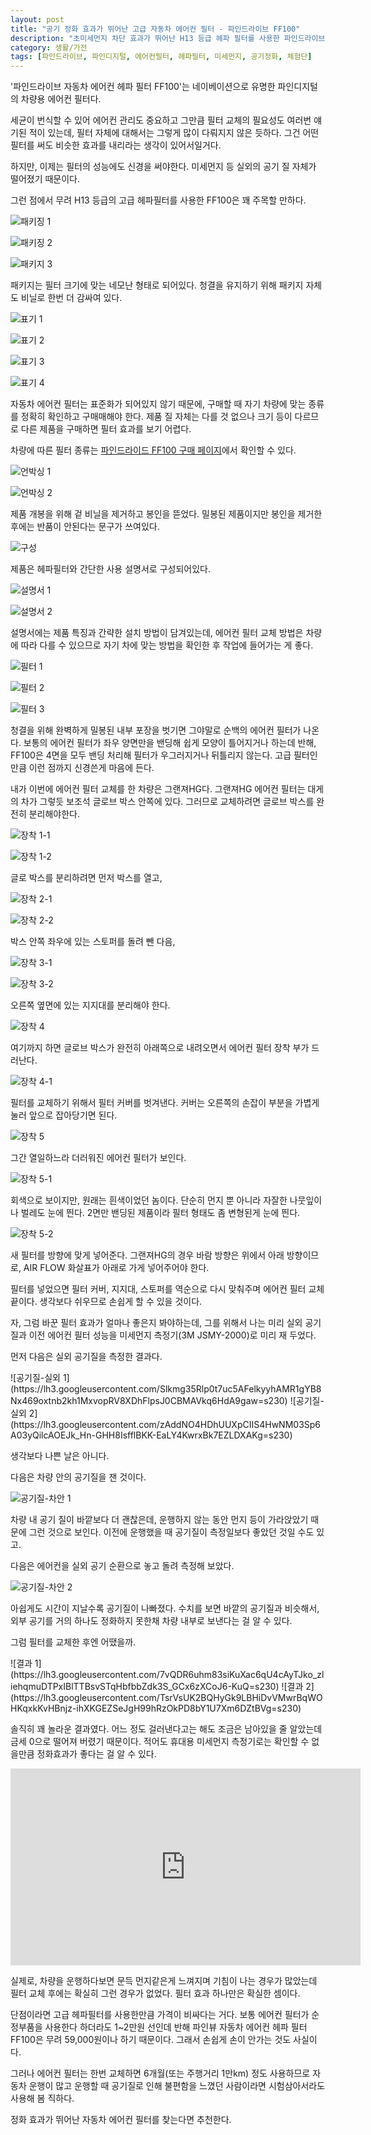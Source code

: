 ```yaml
---
layout: post
title: "공기 정화 효과가 뛰어난 고급 자동차 에어컨 필터 - 파인드라이브 FF100"
description: "초미세먼지 차단 효과가 뛰어난 H13 등급 헤파 필터를 사용한 파인드라이브의 고급 자동차 에어컨 필터 HEPA 13을 사용해 보았다."
category: 생활/가전
tags: [파인드라이브, 파인디지털, 에어컨필터, 헤파필터, 미세먼지, 공기정화, 체험단]
---
```


'파인드라이브 자동차 에어컨 헤파 필터 FF100'는
네이베이션으로 유명한 파인디지털의 차량용 에어컨 필터다.

세균이 번식할 수 있어 에어컨 관리도 중요하고
그만큼 필터 교체의 필요성도 여러번 얘기된 적이 있는데,
필터 자체에 대해서는 그렇게 많이 다뤄지지 않은 듯하다.
그건 어떤 필터를 써도 비슷한 효과를 내리라는 생각이 있어서일거다.

하지만, 이제는 필터의 성능에도 신경을 써야한다.
미세먼지 등 실외의 공기 질 자체가 떨어졌기 때문이다.

그런 점에서 무려 H13 등급의 고급 헤파필터를 사용한 FF100은 꽤 주목할 만하다.

![패키징 1](https://lh3.googleusercontent.com/mEXtVJ4dXsL7zi2mWH5e3RXgpBWAfJexL4lam1xAnu3dsB0eeMbwiL0AZ5OA76QN5IvQ2IdXsKHocA=s480)

![패키징 2](https://lh3.googleusercontent.com/qRhDVCaA8M3TwiztZK1fGSQo1x2iVH5CWSz7bm_S8CwyW3EvVB8eWYDZM-9gTVp4ATSmdI16rBbC_w=s480)

![패키지 3](https://lh3.googleusercontent.com/5-_s-gbelTn4HhW30uJsXEPksh1osdp4RPFQEuiUbL_ahjxZefgo5IW8VBeQrhzkFP5rRuurzKc0HQ=s480)

패키지는 필터 크기에 맞는 네모난 형태로 되어있다.
청결을 유지하기 위해 패키지 자체도 비닐로 한번 더 감싸여 있다.

![표기 1](https://lh3.googleusercontent.com/2mCfEuIEl3CeEvEXp2MZAUTpwHdhKU1RQwnYTdjPTQI91Ul6aoLIqpoBs5MO8_4KakTK-D4p9pc6VQ=s480)

![표기 2](https://lh3.googleusercontent.com/IUXD2jOkWJIXeMDgIkrbh8bbsqHjsV2SE2yp-PVX6lV777JChHQbBQMhDxBwNCKaUTQcFnEij_yoKA=s480)

![표기 3](https://lh3.googleusercontent.com/fcb2aCdxXNgrwHOHqR1YjapRQm4aK8Lhiu-TE1ptINUQy2oJ9JueivKQbYDXFSUOdbvmQCo00bG-Lg=s480)

![표기 4](https://lh3.googleusercontent.com/nPxJwDYlHFjm1eOggtBtSbaI1EfWk0RJjt0zGmNYvjCX9X282sXc42BZS4n3Z9rN2soFUu_PxrYyNA=s480)

자동차 에어컨 필터는 표준화가 되어있지 않기 때문에,
구매할 때 자기 차량에 맞는 종류를 정확히 확인하고 구매매해야 한다.
제품 질 자체는 다를 것 없으나 크기 등이 다르므로 다른 제품을 구매하면 필터 효과를 보기 어렵다.

차량에 따른 필터 종류는 [파인드라이드 FF100 구매 페이지](http://www.fine-drive.com/display/goods.do?method=goods&goods_code=101692)에서 확인할 수 있다.

![언박싱 1](https://lh3.googleusercontent.com/KtDtqCOudfvJIe6jsCNzGAbLEZhlKzlgmH7Tq_uRSg64QWtvDb2TUkpYUFmXPmwOmMJKmk9Sbe2rlQ=s480)

![언박싱 2](https://lh3.googleusercontent.com/UhdU3fKxP4vaji5_T6G8sIA9OKuNdUICF3ihXe3F-H2qOx1b2jifOT_KcGoq-ef63rMvkOhHH3SCpw=s480)

제품 개봉을 위해 겉 비닐을 제거하고 봉인을 뜯었다.
밀봉된 제품이지만 봉인을 제거한 후에는 반품이 안된다는 문구가 쓰여있다.

![구성](https://lh3.googleusercontent.com/8SWq0iaomvau3hzETvWz16n7vf8_oVGjJa0MJOFAH_A-nL46y15Gy7YJFbugN-qf3ls36QyqSIYpbQ=s480)

제품은 헤파필터와 간단한 사용 설명서로 구성되어있다.

![설명서 1](https://lh3.googleusercontent.com/R9DKRGmLlkiULhZWKzX0mmXa5B6Qsr53Y_G1KhfZzDA6uZVCiuErFN5OOX8zqTrp2s8na1ZumL_Oyw=s480)

![설명서 2](https://lh3.googleusercontent.com/cCj8XARZzm-mAgUCEnr_WGise2W2XhcepfNpQ_kEznw37iyXIr_O4_C_mMBA-U8FzMrqd1gf7uydJg=s480)

설명서에는 제품 특징과 간략한 설치 방법이 담겨있는데,
에어컨 필터 교체 방법은 차량에 따라 다를 수 있으므로
자기 차에 맞는 방법을 확인한 후 작업에 들어가는 게 좋다.

![필터 1](https://lh3.googleusercontent.com/pbB_kkxnVbprnUZOSC0-009a7eQeTTZUphwt4sq4hG9qW0QvZqGTE9NQmr6dch-ZVU1t1ceX8Nn6dA=s480)

![필터 2](https://lh3.googleusercontent.com/q65PFSz-_CeAIYHRzuY-PMP7QIVk_uUrKM_sVUzOo9CMCXVba9EVluJHICmJ1wCvA75NBYvotsTgNA=s480)

![필터 3](https://lh3.googleusercontent.com/9sFln7tMxTBilzndVEKZz2ohnzuGCmTW2gCRcJOlWe2E48lwqpZ7RFaxIVUO13qPF8XaaXeIJBFTmQ=s480)

청결을 위해 완벽하게 밀봉된 내부 포장을 벗기면
그야말로 순백의 에어컨 필터가 나온다.
보통의 에어컨 필터가 좌우 양면만을 밴딩해 쉽게 모양이 틀어지거나 하는데 반해,
FF100은 4면을 모두 밴딩 처리해 필터가 우그러지거나 뒤틀리지 않는다.
고급 필터인만큼 이런 점까지 신경쓴게 마음에 든다.

내가 이번에 에어컨 필터 교체를 한 차량은 그랜져HG다.
그랜져HG 에어컨 필터는 대게의 차가 그렇듯 보조석 글로브 박스 안쪽에 있다.
그러므로 교체하려면 글로브 박스를 완전히 분리해야한다.

![장착 1-1](https://lh3.googleusercontent.com/Z5shoj_2LYMrKCbwIC5mTNIyagqI6IYYrdw3dpS-9Kbfj9I6syR69XHdCBiKi7Utr5nTtiQ8ZYTomQ=s480)

![장착 1-2](https://lh3.googleusercontent.com/DpBvGEyFGzmOS32PFkxvZ23Rp-lom80MoKMBOY2xMfXrn87izZprxLfsPzZuWK2hJqrNgMZos6CrvQ=s480)

글로 박스를 분리하려면 먼저 박스를 열고,

![장착 2-1](https://lh3.googleusercontent.com/9YzrnMu0QMaBO12tZA7CAfqdP1ilVoT0hG6hz6RAUivCNcRGBsRf3r9SY-VZh8sFIK5f_6kOoHmo-g=s480)

![장착 2-2](https://lh3.googleusercontent.com/8zvC560Jx3UHX3rLWP3n83TJNYLrPNf4ZHDqBsF5Q6MG-7RhSVKvRasflMvO-HYlHYG2-_S37KnMhw=s480)

박스 안쪽 좌우에 있는 스토퍼를 돌려 뺀 다음,

![장착 3-1](https://lh3.googleusercontent.com/qK5JG7QafFHpQPs6SJ6eNcF7zOgmyC-cXiDbxKDuXpIE46WDebyIrD7nqUbFz9AcN7RBpfbGVUxQKw=s480)

![장착 3-2](https://lh3.googleusercontent.com/5TVVDDCkkDHqntxNOS2UjFxjZvEYPBmLQo9lgJzljMwX8Dr04B4KIubWCjbIzqesnphj8SbTMb0jBA=s480)

오른쪽 옆면에 있는 지지대를 분리해야 한다.

![장착 4](https://lh3.googleusercontent.com/PC_HIX-SfU6xDAUgbYnrRMBc71mWsRt4RL4WJLLdvqGH5ovoSCcUryOplo1ecbJHth4Ze6Lw8rIAYw=s480)

여기까지 하면 글로브 박스가 완전히 아래쪽으로 내려오면서 에어컨 필터 장착 부가 드러난다.

![장착 4-1](https://lh3.googleusercontent.com/FePiuQ_MsbaSz1KCxHytUXDziSkdT0_NnfNrw6cvS0KyWXm-PmvfJEvR9juiZl2E3aQRhIzrmMsmyQ=s480)

필터를 교체하기 위해서 필터 커버를 벗겨낸다.
커버는 오른쪽의 손잡이 부분을 가볍게 눌러 앞으로 잡아당기면 된다.

![장착 5](https://lh3.googleusercontent.com/9srfzt1S6oVLs_lgJX8-8yKV1xkd1zvM_npHgHrTleXqKqFpb4xalbdLtI05HicDDOLRdyHCzzZ7nA=s480)

그간 열일하느라 더러워진 에어컨 필터가 보인다.

![장착 5-1](https://lh3.googleusercontent.com/HTMF4OcIpEsyXPO3fSaEVYbCfPNK3oagb6hpQ4uvRJ1vb-I7l8B0qah-Kx_8XjX3tdEbFiW0S8_HUA=s480)

회색으로 보이지만, 원래는 흰색이었던 놈이다.
단순히 먼지 뿐 아니라 자잘한 나뭇잎이나 벌레도 눈에 띈다.
2면만 밴딩된 제품이라 필터 형태도 좀 변형된게 눈에 띈다.

![장착 5-2](https://lh3.googleusercontent.com/Ihj4z-RBnq0SgyeSUQtIhDZVGBvTBcE5Za7GPe13XIsim2cLwD4Tdf0bk-vynnLTcUX1kUtZAjGubA=s480)

새 필터를 방향에 맞게 넣어준다.
그랜져HG의 경우 바람 방향은 위에서 아래 방향이므로,
AIR FLOW 화살표가 아래로 가게 넣어주어야 한다.

필터를 넣었으면 필터 커버, 지지대, 스토퍼를 역순으로 다시 맞춰주며 에어컨 필터 교체 끝이다.
생각보다 쉬우므로 손쉽게 할 수 있을 것이다.

자, 그럼 바꾼 필터 효과가 얼마나 좋은지 봐야하는데,
그를 위해서 나는 미리 실외 공기질과 이전 에어컨 필터 성능을
미세먼지 측정기(3M JSMY-2000)로 미리 재 두었다.

먼저 다음은 실외 공기질을 측정한 결과다.

<p class="center" markdown="1">
![공기질-실외 1](https://lh3.googleusercontent.com/Slkmg35Rlp0t7uc5AFelkyyhAMR1gYB8Nx469oxtnb2kh1MxvopRV8XDhFlpsJ0CBMAVkq6HdA9gaw=s230)
![공기질-실외 2](https://lh3.googleusercontent.com/zAddNO4HDhUUXpCIIS4HwNM03Sp6A03yQilcAOEJk_Hn-GHH8IsfflBKK-EaLY4KwrxBk7EZLDXAKg=s230)
</p>

생각보다 나쁜 날은 아니다.

다음은 차량 안의 공기질을 잰 것이다.

![공기질-차안 1](https://lh3.googleusercontent.com/vPcgpXPMCMxLbf841bis24-CTJgcRmMzNZHCGCbbhQILIyDy47ZiwzKlv9rsOGW3AeRixiURFNAqDw=s480)

차량 내 공기 질이 바깥보다 더 괜찮은데,
운행하지 않는 동안 먼지 등이 가라앉았기 때문에 그런 것으로 보인다.
이전에 운행했을 때 공기질이 측정일보다 좋았던 것일 수도 있고.

다음은 에어컨을 실외 공기 순환으로 놓고 돌려 측정해 보았다.

![공기질-차안 2](https://lh3.googleusercontent.com/MGQLqSB3LLiF2aM6k1d0A8hvyWS7vs5CFNfl_jJ67PQdfezTXANDWdng1UyHYKritvLN-5lpEtOoJA=s480)

아쉽게도 시간이 지날수록 공기질이 나빠졌다.
수치를 보면 바깥의 공기질과 비슷해서,
외부 공기를 거의 하나도 정화하지 못한채 차량 내부로 보낸다는 걸 알 수 있다.

그럼 필터를 교체한 후엔 어땠을까.

<p class="center" markdown="1">
![결과 1](https://lh3.googleusercontent.com/7vQDR6uhm83siKuXac6qU4cAyTJko_zliehqmuDTPxIBlTTBsvSTqHbfbbZdk3S_GCx6zXCoJ6-KuQ=s230)
![결과 2](https://lh3.googleusercontent.com/TsrVsUK2BQHyGk9LBHiDvVMwrBqWOHKqxkKvHBnjz-ihXKGEZSeJgH99hRzOkPD8bY1U7Xm6DZtBVg=s230)
</p>

솔직히 꽤 놀라운 결과였다.
어느 정도 걸러낸다고는 해도 조금은 남아있을 줄 알았는데 금세 0으로 떨어져 버렸기 때문이다.
적어도 휴대용 미세먼지 측정기로는 확인할 수 없을만큼 정화효과가 좋다는 걸 알 수 있다.

<center><iframe width="560" height="315" src="https://www.youtube.com/embed/2MrsA91Cbcg" frameborder="0" allow="accelerometer; autoplay; encrypted-media; gyroscope; picture-in-picture" allowfullscreen></iframe></center>

실제로, 차량을 운행하다보면 문득 먼지같은게 느껴지며 기침이 나는 경우가 많았는데
필터 교체 후에는 확실히 그런 경우가 없었다.
필터 효과 하나만은 확실한 셈이다.

단점이라면 고급 헤파필터를 사용한만큼 가격이 비싸다는 거다.
보통 에어컨 필터가 순정부품을 사용한다 하더라도 1~2만원 선인데 반해
파인뷰 자동차 에어컨 헤파 필터 FF100은 무려 59,000원이나 하기 때문이다.
그래서 손쉽게 손이 안가는 것도 사실이다.

그러나 에어컨 필터는 한번 교체하면 6개월(또는 주행거리 1만km) 정도 사용하므로
자동차 운행이 많고
운행할 때 공기질로 인해 불편함을 느꼈던 사람이라면
시험삼아서라도 사용해 봄 직하다.

정화 효과가 뛰어난 자동차 에어컨 필터를 찾는다면 추천한다.
